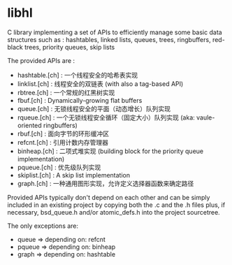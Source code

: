 libhl
=====

C library implementing a set of APIs to efficiently manage some basic data structures
such as : hashtables, linked lists, queues, trees, ringbuffers, red-black trees, priority queues, skip lists

The provided APIs are :

- hashtable.[ch]  :  一个线程安全的哈希表实现
- linklist.[ch]   :  线程安全的双链表 (with also a tag-based API)
- rbtree.[ch]     :  一个常规的红黑树实现
- fbuf.[ch]       :  Dynamically-growing flat buffers
- queue.[ch]      :  无锁线程安全的平面（动态增长）队列实现
- rqueue.[ch]     :  一个无锁线程安全循环（固定大小）队列实现 (aka: vaule-oriented ringbuffers)
- rbuf.[ch]       :  面向字节的环形缓冲区
- refcnt.[ch]     :  引用计数内存管理器
- binheap.[ch]    :  二项式堆实现 (building block for the priority queue implementation)
- pqueue.[ch]     :  优先级队列实现
- skiplist.[ch]   :  A skip list implementation
- graph.[ch]      :  一种通用图形实现，允许定义选择器函数来确定路径

Provided APIs typically don't depend on each other and can be simply included in an existing project by 
copying both the .c and the .h files plus, if necessary, bsd_queue.h and/or atomic_defs.h into the project sourcetree.

The only exceptions are:

- queue => depending on: refcnt
- pqueue => depending on: binheap
- graph => depending on: hashtable
